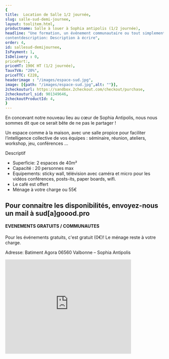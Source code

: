 ```yaml
---
{
title:  Location de Salle 1/2 journée,
slug: salle-sud-demi-journee,
layout: toolitem.html,
productname: Salle à louer à Sophia antipolis (1/2 journée),
headline: "Une formation, un événement communautaire ou tout simplement besoin de sortir du cadre, notre locaux Goood Sud peuvent vous accueillir.
contentdescription: Description à écrire",
order: 4,
id: sallesud-demijournee,
IsPayment: 1,
IsDelivery : 0,
pricePort:, 
priceHT: 190€ HT (1/2 journée),
TauxTVA: "20%",
priceTTC: €228,
headerimage : "/images/espace-sud.jpg",
image: [{path: "/images/espace-sud.jpg",alt: ""}],
2checkouturl: https://sandbox.2checkout.com/checkout/purchase,
2checkouturl_sid: 901349646,
2checkoutProductId: 4,
}
---
```

En concevant notre nouveau lieu au cœur de Sophia Antipolis, nous nous sommes dit que ce serait bête de ne pas le partager !

Un espace comme à la maison, avec une salle propice pour faciliter l’intelligence collective de vos équipes : séminaire, réunion, ateliers, workshop, jeu, conférences …

Descriptif

* Superficie: 2 espaces de 40m²
* Capacité : 20 personnes max
* Equipements: sticky wall, télévision avec caméra et micro pour les vidéos conférences, posts-its, paper boards, wifi.
* Le café est offert
* Ménage à votre charge ou 55€


## Pour connaitre les disponibilités, envoyez-nous un mail à sud[a]goood.pro ##

#### EVENEMENTS GRATUITS / COMMUNAUTES ####
Pour les événements gratuits, c'est gratuit (0€)!
Le ménage reste à votre charge.

Adresse:
Batiment Agora 06560 Valbonne – Sophia Antipolis
<iframe src="https://www.google.com/maps/embed?pb=!1m14!1m8!1m3!1d46217.73948942824!2d7.05493!3d43.614688!3m2!1i1024!2i768!4f13.1!3m3!1m2!1s0x0%3A0xf420fcad665148c7!2sGoood+*21+Sophia+Antipolis!5e0!3m2!1sfr!2sfr!4v1496676055137" width="400" height="300" frameborder="0" style="border:0" allowfullscreen></iframe>
